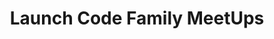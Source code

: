 ---
state: TX
region: Austin
title: Launch Code Family MeetUps
group_url: https://www.meetup.com/Launch-Code-Family-Meet-Ups/
topics: [ kids ]
---